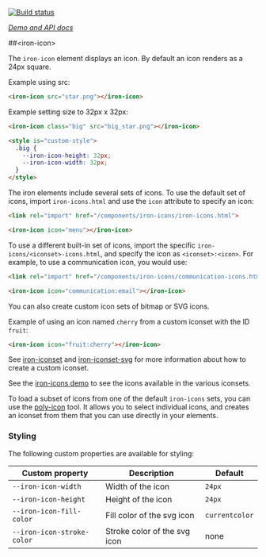 
<!---

This README is automatically generated from the comments in these files:
iron-icon.html

Edit those files, and our readme bot will duplicate them over here!
Edit this file, and the bot will squash your changes :)

The bot does some handling of markdown. Please file a bug if it does the wrong
thing! https://github.com/PolymerLabs/tedium/issues

-->

[![Build status](https://travis-ci.org/PolymerElements/iron-icon.svg?branch=master)](https://travis-ci.org/PolymerElements/iron-icon)

_[Demo and API docs](https://elements.polymer-project.org/elements/iron-icon)_


##&lt;iron-icon&gt;

The `iron-icon` element displays an icon. By default an icon renders as a 24px square.

Example using src:

```html
<iron-icon src="star.png"></iron-icon>
```

Example setting size to 32px x 32px:

```html
<iron-icon class="big" src="big_star.png"></iron-icon>

<style is="custom-style">
  .big {
    --iron-icon-height: 32px;
    --iron-icon-width: 32px;
  }
</style>
```

The iron elements include several sets of icons.
To use the default set of icons, import `iron-icons.html` and use the `icon` attribute to specify an icon:

```html
<link rel="import" href="/components/iron-icons/iron-icons.html">

<iron-icon icon="menu"></iron-icon>
```

To use a different built-in set of icons, import the specific `iron-icons/<iconset>-icons.html`, and
specify the icon as `<iconset>:<icon>`. For example, to use a communication icon, you would
use:

```html
<link rel="import" href="/components/iron-icons/communication-icons.html">

<iron-icon icon="communication:email"></iron-icon>
```

You can also create custom icon sets of bitmap or SVG icons.

Example of using an icon named `cherry` from a custom iconset with the ID `fruit`:

```html
<iron-icon icon="fruit:cherry"></iron-icon>
```

See [iron-iconset](iron-iconset) and [iron-iconset-svg](iron-iconset-svg) for more information about
how to create a custom iconset.

See the [iron-icons demo](iron-icons?view=demo:demo/index.html) to see the icons available
in the various iconsets.

To load a subset of icons from one of the default `iron-icons` sets, you can
use the [poly-icon](https://poly-icon.appspot.com/) tool. It allows you
to select individual icons, and creates an iconset from them that you can
use directly in your elements.

### Styling

The following custom properties are available for styling:

| Custom property | Description | Default |
| --- | --- | --- |
| `--iron-icon-width` | Width of the icon | `24px` |
| `--iron-icon-height` | Height of the icon | `24px` |
| `--iron-icon-fill-color` | Fill color of the svg icon | `currentcolor` |
| `--iron-icon-stroke-color` | Stroke color of the svg icon | none |


